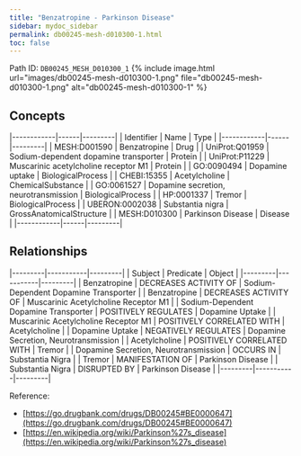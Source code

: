 ```yaml
---
title: "Benzatropine - Parkinson Disease"
sidebar: mydoc_sidebar
permalink: db00245-mesh-d010300-1.html
toc: false 
---
```



Path ID: `DB00245_MESH_D010300_1`
{% include image.html url="images/db00245-mesh-d010300-1.png" file="db00245-mesh-d010300-1.png" alt="db00245-mesh-d010300-1" %}

## Concepts

|------------|------|---------|
| Identifier | Name | Type    |
|------------|------|---------|
| MESH:D001590 | Benzatropine | Drug |
| UniProt:Q01959 | Sodium-dependent dopamine transporter | Protein |
| UniProt:P11229 | Muscarinic acetylcholine receptor M1 | Protein |
| GO:0090494 | Dopamine uptake | BiologicalProcess |
| CHEBI:15355 | Acetylcholine | ChemicalSubstance |
| GO:0061527 | Dopamine secretion, neurotransmission | BiologicalProcess |
| HP:0001337 | Tremor | BiologicalProcess |
| UBERON:0002038 | Substantia nigra | GrossAnatomicalStructure |
| MESH:D010300 | Parkinson Disease | Disease |
|------------|------|---------|

## Relationships

|---------|-----------|---------|
| Subject | Predicate | Object  |
|---------|-----------|---------|
| Benzatropine | DECREASES ACTIVITY OF | Sodium-Dependent Dopamine Transporter |
| Benzatropine | DECREASES ACTIVITY OF | Muscarinic Acetylcholine Receptor M1 |
| Sodium-Dependent Dopamine Transporter | POSITIVELY REGULATES | Dopamine Uptake |
| Muscarinic Acetylcholine Receptor M1 | POSITIVELY CORRELATED WITH | Acetylcholine |
| Dopamine Uptake | NEGATIVELY REGULATES | Dopamine Secretion, Neurotransmission |
| Acetylcholine | POSITIVELY CORRELATED WITH | Tremor |
| Dopamine Secretion, Neurotransmission | OCCURS IN | Substantia Nigra |
| Tremor | MANIFESTATION OF | Parkinson Disease |
| Substantia Nigra | DISRUPTED BY | Parkinson Disease |
|---------|-----------|---------|

Reference: 
  - [https://go.drugbank.com/drugs/DB00245#BE0000647](https://go.drugbank.com/drugs/DB00245#BE0000647)
  - [https://en.wikipedia.org/wiki/Parkinson%27s_disease](https://en.wikipedia.org/wiki/Parkinson%27s_disease)
